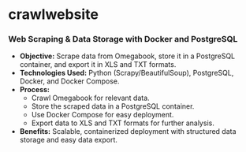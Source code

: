 # crawlwebsite
### **Web Scraping & Data Storage with Docker and PostgreSQL**  

- **Objective:** Scrape data from Omegabook, store it in a PostgreSQL container, and export it in XLS and TXT formats.  
- **Technologies Used:** Python (Scrapy/BeautifulSoup), PostgreSQL, Docker, and Docker Compose.  
- **Process:**  
  - Crawl Omegabook for relevant data.  
  - Store the scraped data in a PostgreSQL container.  
  - Use Docker Compose for easy deployment.  
  - Export data to XLS and TXT formats for further analysis.  
- **Benefits:** Scalable, containerized deployment with structured data storage and easy data export.
